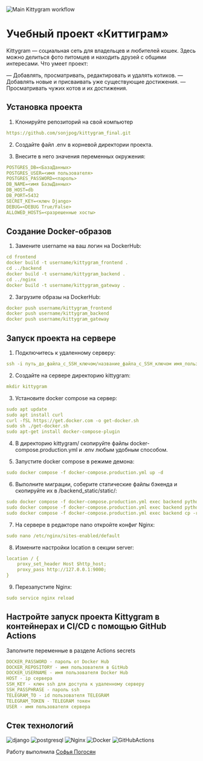 ![Main Kittygram workflow ](https://github.com/sonjpog/kittygram_final/actions/workflows/main.yml/badge.svg)


#  Учебный проект «Киттиграм»

Kittygram — социальная сеть для владельцев и любителей кошек. Здесь можно делиться фото питомцев и находить друзей с общими интересами.
Что умеет проект:

— Добавлять, просматривать, редактировать и удалять котиков.
— Добавлять новые и присваивать уже существующие достижения.
— Просматривать чужих котов и их достижения.


## Установка проекта

1. Клонируйте репозиторий на свой компьютер
```yaml
https://github.com/sonjpog/kittygram_final.git
```

2. Создайте файл .env в корневой директории проекта. 

3. Внесите в него значения переменных окружения: 
```yaml
POSTGRES_DB=<БазаДанных>
POSTGRES_USER=<имя пользователя>
POSTGRES_PASSWORD=<пароль>
DB_NAME=<имя БазыДанных>
DB_HOST=db
DB_PORT=5432
SECRET_KEY=<ключ Django>
DEBUG=<DEBUG True/False>
ALLOWED_HOSTS=<разрешенные хосты>
```

## Создание Docker-образов

1. Замените username на ваш логин на DockerHub:
```yaml
cd frontend
docker build -t username/kittygram_frontend .
cd ../backend
docker build -t username/kittygram_backend .
cd ../nginx
docker build -t username/kittygram_gateway . 
```

2. Загрузите образы на DockerHub:
```yaml
docker push username/kittygram_frontend
docker push username/kittygram_backend
docker push username/kittygram_gateway
```

## Запуск проекта на сервере

1. Подключитесь к удаленному серверу: 
```yaml
ssh -i путь_до_файла_с_SSH_ключом/название_файла_с_SSH_ключом имя_пользователя@ip_адрес_сервера 
```

2. Создайте на сервере директорию kittygram: 
```yaml
mkdir kittygram
```

3. Установите docker compose на сервер:
```yaml
sudo apt update
sudo apt install curl
curl -fSL https://get.docker.com -o get-docker.sh
sudo sh ./get-docker.sh
sudo apt-get install docker-compose-plugin
```

4. В директорию kittygram/ скопируйте файлы docker-compose.production.yml и .env любым удобным способом. 

5. Запустите docker compose в режиме демона:
```yaml
sudo docker compose -f docker-compose.production.yml up -d
```

6. Выполните миграции, соберите статические файлы бэкенда и скопируйте их в /backend_static/static/:
```yaml
sudo docker compose -f docker-compose.production.yml exec backend python manage.py migrate
sudo docker compose -f docker-compose.production.yml exec backend python manage.py collectstatic
sudo docker compose -f docker-compose.production.yml exec backend cp -r /app/collected_static/. /backend_static/static/
```

7. На сервере в редакторе nano откройте конфиг Nginx:
```yaml
sudo nano /etc/nginx/sites-enabled/default
```

8. Измените настройки location в секции server:
```yaml
location / {
    proxy_set_header Host $http_host;
    proxy_pass http://127.0.0.1:9000;
}
```

9. Перезапустите Nginx:
```yaml
sudo service nginx reload
```

## Настройте запуск проекта Kittygram в контейнерах и CI/CD с помощью GitHub Actions

Заполните переменные в разделе Actions secrets
```yaml
DOCKER_PASSWORD - пароль от Docker Hub
DOCKER_REPOSITORY - имя пользователя в GitHub
DOCKER_USERNAME - имя пользователя Docker Hub
HOST - ip сервера
SSH_KEY - ключ ssh для доступа к удаленному серверу
SSH_PASSPHRASE - пароль ssh
TELEGRAM_TO - id пользователя TELEGRAM
TELEGRAM_TOKEN - TELEGRAM токен
USER - имя пользователя сервера

```

## Стек технологий

![django](https://camo.githubusercontent.com/5cc076a62f7189d22260996c9bec5ca6eef5e5b537f62e64b68e3028d0de29b5/68747470733a2f2f696d672e736869656c64732e696f2f62616467652f446a616e676f2d3039324532303f6c6f676f3d646a616e676f266c6f676f436f6c6f723d7768697465) ![postgresql](https://camo.githubusercontent.com/0c918464c578d8cd8f9be93baaabc8e84b94d8f03efe4e3f18799e2c3de395f8/68747470733a2f2f696d672e736869656c64732e696f2f62616467652f506f737467726553514c2d3333363739313f6c6f676f3d706f737467726573716c266c6f676f436f6c6f723d7768697465) ![Nginx](https://camo.githubusercontent.com/cd6eba769dc7617401e02baea47325fdd47b841c920acccca94f411020f9d507/68747470733a2f2f696d672e736869656c64732e696f2f62616467652f4e67696e782d3030393633393f6c6f676f3d6e67696e78266c6f676f436f6c6f723d7768697465) ![Docker](https://camo.githubusercontent.com/0bba72db052794db7b917abda181702a7af7d352e704868f8b0eef45304d7dcf/68747470733a2f2f696d672e736869656c64732e696f2f62616467652f446f636b65722d3234393645443f6c6f676f3d646f636b6572266c6f676f436f6c6f723d7768697465) ![GitHubActions](https://camo.githubusercontent.com/46ced4d91ace1d06b77689c0ba6d10688b02219fef3f21dfe8b0a95067ad16cf/68747470733a2f2f696d672e736869656c64732e696f2f62616467652f4769744875625f416374696f6e732d3230383846463f6c6f676f3d6769746875622d616374696f6e73266c6f676f436f6c6f723d7768697465)

Работу выполнила [Софья Погосян](https://github.com/sonjpog)